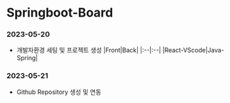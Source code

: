 # Springboot-Board

### 2023-05-20
- 개발자환경 세팅 및 프로젝트 생성
|Front|Back|
|:--|:--|
|React-VScode|Java-Spring|

### 2023-05-21
- Github Repository 생성 및 연동
